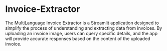 # Invoice-Extractor
The MultiLanguage Invoice Extractor is a Streamlit application designed to simplify the process of understanding and extracting data from invoices. By uploading an invoice image, users can query specific details, and the app will provide accurate responses based on the content of the uploaded invoice.
